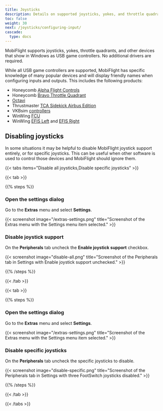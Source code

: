 ```yaml
---
title: Joysticks
description: Details on supported joysticks, yokes, and throttle quadrants, and how to use them with MobiFlight.
toc: false
weight: 30
next: /joysticks/configuring-input/
cascade:
  type: docs
---
```


<!-- markdownlint-disable MD024 -->
<!-- markdown lint doesn't understand third level headings when used as headings in steps within tabs -->

MobiFlight supports joysticks, yokes, throttle quadrants, and other devices that show in Windows as USB game controllers. No additional drivers are required.

While all USB game controllers are supported, MobiFlight has specific knowledge of many popular devices and will display friendly names when configuring inputs and outputs. This includes the following products:

- Honeycomb [Alpha Flight Controls](https://flyhoneycomb.com/products/alpha-flight-controls)
- Honeycomb [Bravo Throttle Quadrant](https://flyhoneycomb.com/collections/hardware/products/bravo-throttle-quadrant)
- [Octavi](https://www.octavi.net/)
- Thrustmaster [TCA Sidekick Airbus Edition](https://www.thrustmaster.com/en-us/products/tca-sidestick-airbus-edition/)
- VKBsim [controllers](https://www.vkbcontrollers.com/)
- WinWing [FCU](https://us.winwingsim.com/view/goods-details.html?id=550)
- WinWing [EFIS Left](https://us.winwingsim.com/view/goods-details.html?id=845) and [EFIS Right](https://us.winwingsim.com/view/goods-details.html?id=865)

## Disabling joysticks

In some situations it may be helpful to disable MobiFlight joystick support entirely, or for specific joysticks. This can be useful when other software is used to control those devices and MobiFlight should ignore them.

{{< tabs items="Disable all joysticks,Disable specific joysticks" >}}

{{< tab >}}

{{% steps %}}

### Open the settings dialog

Go to the **Extras** menu and select **Settings**.

{{< screenshot image="/extras-settings.png" title="Screenshot of the Extras menu with the Settings menu item selected." >}}

### Disable joystick support

On the **Peripherals** tab uncheck the **Enable joystick support** checkbox.

{{< screenshot image="disable-all.png" title="Screenshot of the Peripherals tab in Settings with Enable joystick support unchecked." >}}

{{% /steps %}}

{{< /tab >}}

{{< tab >}}

{{% steps %}}

### Open the settings dialog

Go to the **Extras** menu and select **Settings**.

{{< screenshot image="/extras-settings.png" title="Screenshot of the Extras menu with the Settings menu item selected." >}}

### Disable specific joysticks

On the **Peripherals** tab uncheck the specific joysticks to disable.

{{< screenshot image="disable-specific.png" title="Screenshot of the Peripherals tab in Settings with three FootSwitch joysticks disabled." >}}

{{% /steps %}}

{{< /tab >}}

{{< /tabs >}}
